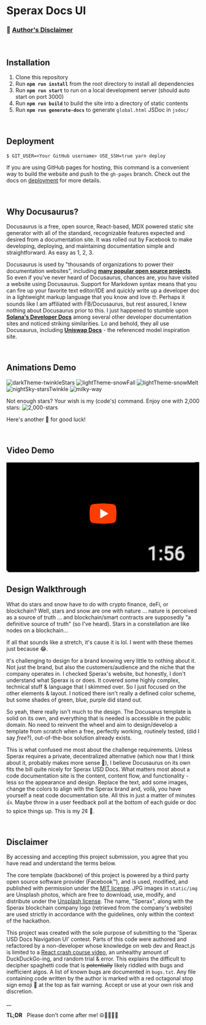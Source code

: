 # Sperax Docs UI

### 📜 [Author's Disclaimer](#disclaimer)
<br/>

## Installation 
1. Clone this repository
2. Run **`npm run install`** from the root directory to install all dependencies
3. Run **`npm run start`** to run on a local development server 
   (should auto start on port 3000)
4. Run **`npm run build`** to build the site into a directory of static contents
5. Run **`npm run generate-docs`** to generate `global.html` JSDoc in `jsdoc/`

<br/>

## Deployment

```
$ GIT_USER=<Your GitHub username> USE_SSH=true yarn deploy
```

If you are using GitHub pages for hosting, this command is a convenient way to build the website and push to the `gh-pages` branch. Check out the docs on [deployment](https://docusaurus.io/docs/deployment) for more details.

<br />

## Why Docusaurus?
   Docusaurus is a free, open source, React-based, MDX powered static site generator with all of the standard, recognizable features expected and desired from a documentation site. It was rolled out by Facebook to make developing, deploying, and maintaining documentation simple and straightforward. As easy as 1, 2, 3. 

  Docusaurus is used by "thousands of organizations to power their documentation websites", including **[many popular open source projects](https://v1.docusaurus.io/en/users)**. So even if you've never heard of Docusaurus, chances are, you have visited a website using Docusaurus. Support for Markdown syntax means that you can fire up your favorite text editor/IDE and quickly write up a developer doc in a lightweight markup language that you know and love 🤓. Perhaps it sounds like I am affiliated with FB/Docusaurus, but rest assured, I knew nothing about Docusaurus prior to this. I just happened to stumble upon **[Solana's Developer Docs](https://docs.solana.com/)** among several other developer documentation sites and noticed striking similarities. Lo and behold, they all use Docusaurus, including **[Uniswap Docs](https://docs.uniswap.org/)** - the referenced model inspiration site.

<br />

## Animations Demo
![darkTheme-twinkleStars](./static/img/screen%20shots/darkTheme-twinkleStars.gif)
![lightTheme-snowFall](./static/img/screen%20shots/lightTheme-snowFall.gif)
![lightTheme-snowMelt](./static/img/screen%20shots/lightTheme-snowMelt.gif)
![nightSky-starsTwinkle](./static/img/screen%20shots/nightSky-starsTwinkle.gif)
![milky-way](./static/img/screen%20shots/milky%20way.gif)

Not enough stars? Your wish is my (code's) command.
Enjoy one with 2,000 stars:
![2,000-stars](./static/img/screen%20shots/2,000%20stars.gif)

Here's another 🌟 for good luck!

<br />

## Video Demo
[![Video Demo](./static/img/misc/video-thumbnail.png)](https://rebrand.ly/sperax-docs-ui-demo)

## Design Walkthrough
What do stars and snow have to do with crypto finance, deFi, or blockchain? Well, stars and snow are one with nature ... nature is perceived as a source of truth ... and blockchain/smart contracts are supposedly "a definitive source of truth" (so I've heard). Stars in a constellation are like nodes on a blockchain...

If all that sounds like a stretch, it's cause it is lol. I went with these themes just because 😂.

It's challenging to design for a brand knowing very little to nothing about it. Not just the brand, but also the customers/audience and the niche that the company operates in. I checked Sperax's website, but honestly, I don't understand what Sperax is or does. It covered some highly complex, technical stuff & language that I skimmed over. So I just focused on the other elements & layout. I noticed there isn't really a defined color scheme, but some shades of green, blue, purple did stand out. 

So yeah, there really isn't much to the design. The Docusarus template is solid on its own, and everything that is needed is accessible in the public domain. No need to reinvent the wheel and aim to design/develop a template from scratch when a free, perfectly working, routinely tested, (did I say *free*?), out-of-the-box solution already exists. 

This is what confused me most about the challenge requirements. Unless Sperax requires a private, decentralized alternative (which now that I think about it, probably makes more sense 🤔), I believe Docusaurus on its own fits the bill quite nicely for Sperax USD Docs. What matters most about a code documentation site is the content, content flow, and functionality - less so the appearance and design. Replace the text, add some images, change the colors to align with the Sperax brand and, voilà, you have yourself a neat code documentation site. All this in just a matter of minutes 👍. Maybe throw in a user feedback poll at the bottom of each guide or doc to spice things up. This is my 2¢ 🙂.

<br/>

## Disclaimer

By accessing and accepting this project submission, you agree that you have read and understand the terms below. 

The core template (backbone) of this project is powered by a third party open source software provider (Facebook™), and is used, modified, and published with permission under the [MIT license](https://github.com/facebook/docusaurus/blob/main/LICENSE). JPG images in `static/img` are Unsplash photos, which are free to download, use, modify, and distribute under the [Unsplash license](https://unsplash.com/license). 
The name, "Sperax", along with the Sperax blockchain company logo (retrieved from the company's website) are used strictly in accordance with the guidelines, only within the context of the hackathon. 

This project was created with the sole purpose of submitting to the 'Sperax USD Docs Navigation UI' contest. Parts of this code were authored and refactored by a non-developer whose knowledge on web dev and React.js is limited to a [React crash course video](https://youtube.com/watch?v=sBws8MSXN7A), an unhealthy amount of DuckDuckGo-ing, and random trial & error. This explains the difficult to decipher spaghetti code that is ~~potentially~~ likely riddled with bugs and inefficient algos. A list of known bugs are documented in `bugs.txt`. Any file containing code written by the author is marked with a red octagonal stop sign emoji 🛑 at the top as fair warning. Accept or use at your own risk and discretion. 

__

**TL;DR** &nbsp; Please don't come after me! ☮️🧘🏻‍♀️🙏

<br />